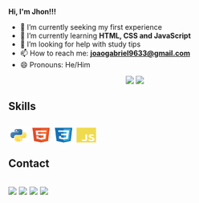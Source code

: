 **Hi, I'm Jhon!!!**

- 🔭 I’m currently seeking my first experience
- 🌱 I’m currently learning <strong>HTML, CSS and JavaScript</strong>
- 🤔 I’m looking for help with study tips
- 📫 How to reach me: <strong><a href="joaogabriel9633@gmail.com">joaogabriel9633@gmail.com</a></strong>
- 😄 Pronouns: He/Him

<div align="center" style="display: inline_block">
  <img height="180em" src="https://github-readme-stats.vercel.app/api?username=JGabriel963&show_icons=true&theme=dracula&include_all_commits=true&count_private=true"/>
  <img height="180em" src="https://github-readme-stats.vercel.app/api/top-langs/?username=JGabriel963&layout=compact&langs_count=7&theme=dracula"/>
</div>
<h2>Skills<h2>

<div style="display: inline_block">
  <img align="center" alt="JG-Python" height="30" width="40" src="https://raw.githubusercontent.com/devicons/devicon/master/icons/python/python-original.svg">
  <img align="center" alt="JG-HTML" height="30" width="40" src="https://raw.githubusercontent.com/devicons/devicon/master/icons/html5/html5-original.svg">
  <img align="center" alt="JG-CSS" height="30" width="40" src="https://raw.githubusercontent.com/devicons/devicon/master/icons/css3/css3-original.svg">
  <img align="center" alt="JG-Js" height="30" width="40" src="https://raw.githubusercontent.com/devicons/devicon/master/icons/javascript/javascript-plain.svg">
</div>
  
<h2>Contact<h2>

<div>
   <a href="https://www.linkedin.com/in/JGabriel963" target="_blank"><img src="https://img.shields.io/badge/-LinkedIn-%230077B5?style=for-the-badge&logo=linkedin&logoColor=white" target="_blank"></a> 
  <a href="https://instagram.com/joaogabriel9263" target="_blank"><img src="https://img.shields.io/badge/-Instagram-%23E4405F?style=for-the-badge&logo=instagram&logoColor=white" target="_blank"></a>
 <a href="https://discord.gg/Jgabriel#7068" target="_blank"><img src="https://img.shields.io/badge/Discord-7289DA?style=for-the-badge&logo=discord&logoColor=white" target="_blank"></a> 
  <a href = "joaogabriel9633@gmail.com"><img src="https://img.shields.io/badge/-Gmail-%23333?style=for-the-badge&logo=gmail&logoColor=white" target="_blank"></a>
</div>
